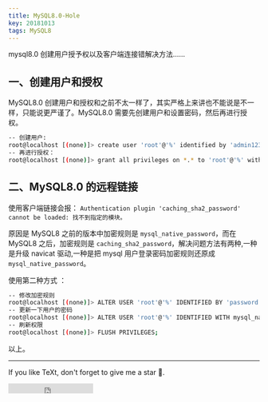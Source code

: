 ```yaml
---
title: MySQL8.0-Hole
key: 20181013
tags: MySQL8
---
```




mysql8.0 创建用户授予权以及客户端连接错解决方法……

<!--more-->
## 一、创建用户和授权


MySQL8.0 创建用户和授权和之前不太一样了，其实严格上来讲也不能说是不一样，只能说更严谨了。MySQL8.0 需要先创建用户和设置密码，然后再进行授权。

```bash
-- 创建用户:
root@localhost [(none)]> create user 'root'@'%' identified by 'admin123';
-- 再进行授权：
root@localhost [(none)]> grant all privileges on *.* to 'root'@'%' with grant option;
```

## 二、MySQL8.0 的远程链接


使用客户端链接会报： `Authentication plugin 'caching_sha2_password' cannot be loaded: 找不到指定的模块。`

原因是 MySQL8 之前的版本中加密规则是 `mysql_native_password`，而在 MySQL8 之后，加密规则是 `caching_sha2_password`，解决问题方法有两种,一种是升级 navicat 驱动,一种是把 mysql 用户登录密码加密规则还原成 `mysql_native_password`。

使用第二种方式 ：

```bash
-- 修改加密规则 
root@localhost [(none)]> ALTER USER 'root'@'%' IDENTIFIED BY 'password' PASSWORD EXPIRE NEVER; 
-- 更新一下用户的密码 
root@localhost [(none)]> ALTER USER 'root'@'%' IDENTIFIED WITH mysql_native_password BY 'password'; 
-- 刷新权限 
root@localhost [(none)]> FLUSH PRIVILEGES; 
```

以上。

---

If you like TeXt, don't forget to give me a star :star2:.

<iframe src="https://ghbtns.com/github-btn.html?user=kitian616&repo=jekyll-TeXt-theme&type=star&count=true" frameborder="0" scrolling="0" width="170px" height="20px"></iframe>

